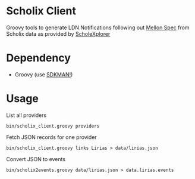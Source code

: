 # Scholix Client

Groovy tools to generate LDN Notifications following out [Mellon Spec](https://mellonscholarlycommunication.github.io/spec-notifications/#the-artifact-context)
from Scholix data as provided by [ScholeXplorer](https://scholexplorer.openaire.eu/#/)

# Dependency

- Groovy (use [SDKMAN!](https://sdkman.io))

# Usage

List all providers

```
bin/scholix_client.groovy providers
```

Fetch JSON records for one provider

```
bin/scholix_client.groovy links Lirias > data/lirias.json
```

Convert JSON to events

```
bin/scholix2events.groovy data/lirias.json > data.lirias.events
```